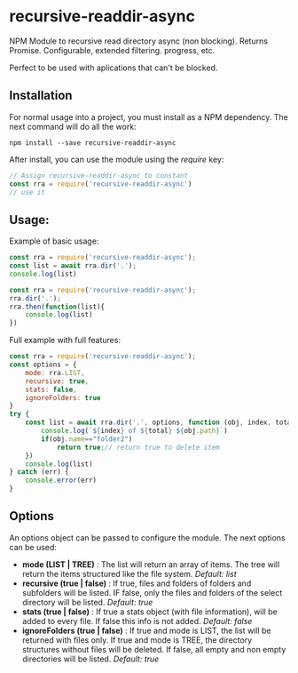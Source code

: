 # recursive-readdir-async 
NPM Module to recursive read directory async (non blocking). Returns Promise. Configurable, extended filtering. progress, etc.

Perfect to be used with aplications that can't be blocked.
## Installation
For normal usage into a project, you must install as a NPM dependency. The next command will do all the work:
```
npm install --save recursive-readdir-async
```
After install, you can use the module using the *require* key:
```javascript
// Assign recursive-readdir-async to constant
const rra = require('recursive-readdir-async')
// use it
```
## Usage:
Example of basic usage:
```javascript
const rra = require('recursive-readdir-async');
const list = await rra.dir('.');
console.log(list)
```
```javascript
const rra = require('recursive-readdir-async');
rra.dir('.');
rra.then(function(list){
    console.log(list)
})
```
Full example with full features:
```javascript
const rra = require('recursive-readdir-async');
const options = {
    mode: rra.LIST,
    recursive: true,
    stats: false,
    ignoreFolders: true
}
try {
    const list = await rra.dir('.', options, function (obj, index, total) {
        console.log(`${index} of ${total} ${obj.path}`)
        if(obj.name=="folder2")
            return true;// return true to delete item
    })
    console.log(list)
} catch (err) {
    console.error(err)
}
```
## Options
An options object can be passed to configure the module. The next options can be used:
* **mode (LIST | TREE)** : The list will return an array of items. The tree will return the items structured like the file system. *Default: list*
* **recursive (true | false)** : If true, files and folders of folders and subfolders will be listed. IF false, only the files and folders of the select directory will be listed. *Default: true*
* **stats (true | false)** : If true a stats object (with file information), will be added to every file. If false this info is not added. *Default: false*
* **ignoreFolders (true | false)** : If true and mode is LIST, the list will be returned with files only. If true and mode is TREE, the directory structures without files will be deleted. If false, all empty and non empty directories will be listed. *Default: true*
